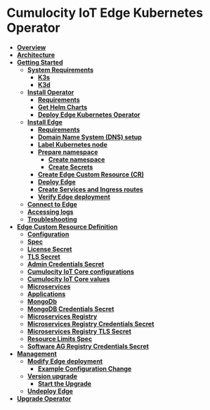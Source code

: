 # Cumulocity IoT Edge Kubernetes Operator
* **[Overview](/user-guide#overview)**
* **[Architecture](/user-guide#architecture)**
* **[Getting Started](/user-guide#getting-started)**
	* **[System Requirements](/user-guide#system-requirements)**
		* **[K3s](/user-guide#k3s)**
		* **[K3d](/user-guide#k3d)**
	* **[Install Operator](/user-guide#install-operator)**
		* **[Requirements](/user-guide#requirements)**
		* **[Get Helm Charts](/user-guide#get-helm-charts)**
		* **[Deploy Edge Kubernetes Operator](/user-guide#deploy-edge-kubernetes-operator)**
	* **[Install Edge](/user-guide#install-edge)**
		* **[Requirements](/user-guide#requirements)**
		* **[Domain Name System (DNS) setup](/user-guide#domain-name-system-dns-setup)**
		* **[Label Kubernetes node](/user-guide#label-kubernetes-node)**
		* **[Prepare namespace](/user-guide#prepare-namespace)**
			* **[Create namespace](/user-guide#create-namespace)**
			* **[Create Secrets](/user-guide#create-secrets)**
		* **[Create Edge Custom Resource (CR)](/user-guide#create-edge-custom-resource-cr)**
		* **[Deploy Edge](/user-guide#deploy-edge)**
		* **[Create Services and Ingress routes](/user-guide#create-services-and-ingress-routes)**
		* **[Verify Edge deployment](/user-guide#verify-edge-deployment)**
	* **[Connect to Edge](/user-guide#connect-to-edge)**
	* **[Accessing logs](/user-guide#accessing-logs)**
	* **[Troubleshooting](/user-guide#troubleshooting)**
* **[Edge Custom Resource Definition](/user-guide#edge-custom-resource-definition)**
	* **[Configuration](/user-guide#configuration)**
	* **[Spec](/user-guide#spec)**
	* **[License Secret](/user-guide#license-secret)**
	* **[TLS Secret](/user-guide#tls-secret)**
	* **[Admin Credentials Secret](/user-guide#admin-credentials-secret)**
	* **[Cumulocity IoT Core configurations](/user-guide#cumulocity-iot-core-configurations)**
	* **[Cumulocity IoT Core values](/user-guide#cumulocity-iot-core-values)**
	* **[Microservices](/user-guide#microservices)**
	* **[Applications](/user-guide#applications)**
	* **[MongoDb](/user-guide#mongodb)**
	* **[MongoDB Credentials Secret](/user-guide#mongodb-credentials-secret)**
	* **[Microservices Registry](/user-guide#microservices-registry)**
	* **[Microservices Registry Credentials Secret](/user-guide#microservices-registry-credentials-secret)**
	* **[Microservices Registry TLS Secret](/user-guide#microservices-registry-tls-secret)**
	* **[Resource Limits Spec](/user-guide#resource-limits-spec)**
	* **[Software AG Registry Credentials Secret](/user-guide#software-ag-registry-credentials-secret)**
* **[Management](/user-guide#management)**
	* **[Modify Edge deployment](/user-guide#modify-edge-deployment)**
		* **[Example Configuration Change](/user-guide#example-configuration-change)**
	* **[Version upgrade](/user-guide#version-upgrade)**
		* **[Start the Upgrade](/user-guide#start-the-upgrade)**
	* **[Undeploy Edge](/user-guide#undeploy-edge)**
* **[Upgrade Operator](/user-guide#upgrade-operator)**
